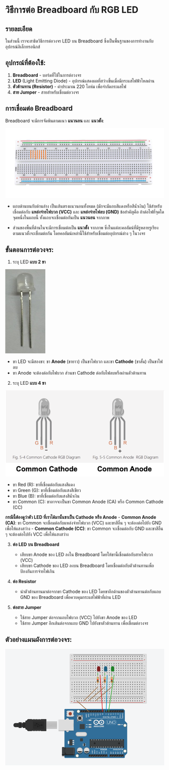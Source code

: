 # วิธีการต่อ Breadboard กับ RGB LED

## รายละเอียด

ในส่วนนี้ เราจะสาธิตวิธีการต่อวงจร LED บน Breadboard ซึ่งเป็นพื้นฐานของการทำงานกับอุปกรณ์อิเล็กทรอนิกส์

## อุปกรณ์ที่ต้องใช้:
1. **Breadboard** - บอร์ดที่ใช้ในการต่อวงจร
2. **LED** (Light Emitting Diode) - อุปกรณ์แสดงผลที่สว่างขึ้นเมื่อมีกระแสไฟฟ้าไหลผ่าน
3. **ตัวต้านทาน (Resistor)** - ค่าประมาณ 220 โอห์ม เพื่อจำกัดกระแสไฟ
4. **สาย Jumper** - สายสำหรับเชื่อมต่อวงจร

## การเชื่อมต่อ Breadboard
Breadboard จะมีการจัดพินตามแนว **แนวนอน** และ **แนวตั้ง**:

![BREAD](files/img/breadboard_01.png)

- แถบด้านบนกับด้านล่าง เป็นเส้นตรงแนวนอนทั้งหมด (มักจะมีแถบสีแดงหรือสีน้ำเงิน) ใช้สำหรับเชื่อมต่อกับ **แหล่งจ่ายไฟบวก (VCC)** และ **แหล่งจ่ายไฟลบ (GND)** ข้อสำคัญคือ ถ้าต่อไฟที่จุดใดจุดหนึ่งในแถบนี้ ทั้งแถบจะเชื่อมต่อกันเป็น **แนวนอน** จากภาพ

- ส่วนของพื้นที่ด้านในจะมีการเชื่อมต่อเป็น **แนวตั้ง** จากภาพ ซึ่งในแต่ละคอลัมน์ที่มีรูหลายรูเรียงตามแนวตั้งจะเชื่อมต่อกัน โดยคอลัมน์เหล่านี้ใช้สำหรับเชื่อมต่ออุปกรณ์ต่าง ๆ ในวงจร

## ขั้นตอนการต่อวงจร:

1. ระบุ LED **แบบ 2 ขา**

![LED 2 Pin](files/img/led_2legs.jpeg)

   - ขา LED จะมีสองขา: ขา **Anode** (ขายาว) เป็นขาไฟบวก และขา **Cathode** (ขาสั้น) เป็นขาไฟลบ
   - ขา Anode จะต้องต่อกับไฟบวก ส่วนขา Cathode ต่อกับไฟลบหรือผ่านตัวต้านทาน

2.  ระบุ LED **แบบ 4 ขา**

![LED 4 Pin](files/img/led_4legs.png)

   - ขา Red (R): ขาที่เชื่อมต่อกับแสงสีแดง
   - ขา Green (G): ขาที่เชื่อมต่อกับแสงสีเขียว
   - ขา Blue (B): ขาที่เชื่อมต่อกับแสงสีน้ำเงิน
   - ขา Common (C): ขาอาจจะเป็นขา Common Anode (CA) หรือ Common Cathode (CC)

 **กรณีนี้ต้องดูว่าตัว LED ที่เราได้มานั้นขาเป็น Cathode หรือ Anode**
	   - **Common Anode (CA)**: ขา Common จะเชื่อมต่อกับแหล่งจ่ายไฟบวก (VCC) และขาสีอื่น ๆ จะต้องต่อไปยัง GND เพื่อให้แสงสว่าง
	   - **Common Cathode (CC)**: ขา Common จะเชื่อมต่อกับ GND และขาสีอื่น ๆ จะต้องต่อไปยัง VCC เพื่อให้แสงสว่าง

3. **ต่อ LED บน Breadboard**
   - เสียบขา Anode ของ LED ลงใน Breadboard โดยให้ขานี้เชื่อมต่อกับสายไฟบวก (VCC)
   - เสียบขา Cathode ของ LED ลงบน Breadboard โดยเชื่อมต่อกับตัวต้านทานเพื่อป้องกันการจ่ายไฟเกิน

4. **ต่อ Resistor**
   - นำตัวต้านทานมาต่อจากขา Cathode ของ LED โดยขาอีกด้านของตัวต้านทานต่อกับแถบ GND ของ Breadboard เพื่อควบคุมกระแสไฟฟ้าที่ผ่าน LED

5. **ต่อสาย Jumper**
   - ใช้สาย Jumper ต่อจากแถบไฟบวก (VCC) ไปยังขา Anode ของ LED
   - ใช้สาย Jumper อีกเส้นต่อจากแถบ GND ไปยังขาตัวต้านทาน เพื่อเชื่อมต่อวงจร

## ตัวอย่างแผนผังการต่อวงจร:

![EXAMPLE](files/img/example_circuit.png)

